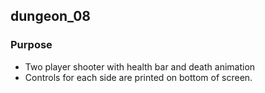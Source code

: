 ## dungeon_08

### Purpose

- Two player shooter with health bar and death animation
- Controls for each side are printed on bottom of screen.